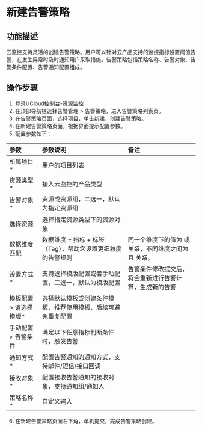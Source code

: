 # 新建告警策略

## 功能描述
云监控支持灵活的创建告警策略。用户可以针对云产品支持的监控指标设置阈值告警，在发生异常时及时通知用户采取措施。告警策略包括策略名称、告警对象、告警条件配置、告警通知配置组成。

## 操作步骤
1. 登录UCloud控制台-资源监控
2. 在顶部导航栏选择告警管理  > 告警策略，进入告警策略列表页。
3. 在告警策略页面，选择项目，单击新建，创建告警策略。
4. 在新建告警策略页面，根据界面提示配置参数。
5. 配置参数如下：

| 参数                   | 参数说明                                                     | 备注                                                   |
| :--------------------- | :----------------------------------------------------------- | :----------------------------------------------------- |
| 所属项目*              | 用户的项目列表                                               |                                                        |
| 资源类型*              | 接入云监控的产品类型                                         |                                                        |
| 告警对象*              | 资源或资源组，二选一，默认为指定资源组                       |                                                        |
| 选择资源               | 选择指定资源类型下的资源对象                                 |                                                        |
| 数据维度匹配           | 数据维度 = 指标 + 标签（Tag），帮助您设置更细粒度的告警规则  | 同一个维度下的值为 或 关系，不同维度之间为 且 关系。   |
| 设置方式*              | 支持选择模版配置或者手动配置，二选一，默认为模版配置         | 告警条件修改提交后，将会重新进行告警计算，生成新的告警 |
| 模板配置 > 请选择模版* | 选择默认模板或创建条件模板，推荐使用模板，后续可避免重复配置 |                                                        |
| 手动配置 > 告警条件    | 满足以下任意指标判断条件时，触发告警                         |                                                        |
| 通知方式*              | 配置告警通知的通知方式，支持邮件/短信/接口回调               |                                                        |
| 接收对象*              | 配置接收告警通知的接收对象，支持通知组/通知人                |                                                        |
| 策略名称*              | 自定义输入                                                   |                                                        |

6. 在新建告警策略页面右下角，单机提交，完成告警策略创建。
